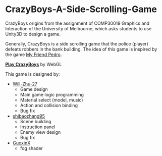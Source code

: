 # CrazyBoys-A-Side-Scrolling-Game

CrazyBoys origins from the assignment of COMP30019 Graphics and Interaction of the University of Melbourne, which asks students to use Unity3D to design a game. 

Generally, CrazyBoys is a side scrolling game that the police (player) defeats robbers in the bank building. The idea of this game is inspired by the game [My Friend Pedro](https://store.steampowered.com/app/557340/My_Friend_Pedro/).

**[Play CrazyBoys](https://will-zhu-27.github.io/CrazyBoys-A-Side-Scrolling-Game/WebGL/index.html)** by WebGL

This game is designed by:

* [Will-Zhu-27](https://github.com/Will-Zhu-27)
  * Game design
  * Main game logic programming
  * Material select (model, music)
  * Action and collision binding
  * Bug fix
* [shibaozhang95](https://github.com/shibaozhang95)
  * Scene building
  * Instruction panel
  * Enemy view design
  * Bug fix
* [GuoxinX](https://github.com/GuoxinX)
  * fog shader